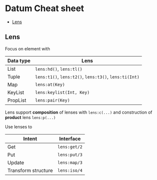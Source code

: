 # Datum Cheat sheet

* [Lens](#lens)


## Lens

Focus on element with

Data type | Lens
--- | ---
List | `lens:hd()`, `lens:tl()`
Tuple | `lens:t1()`, `lens:t2()`, `lens:t3()`, `lens:ti(Int)`
Map | `lens:at(Key)`
KeyList | `lens:keylist(Int, Key)`
PropList | `lens:pair(Key)`

Lens support **composition** of lenses with `lens:c(...)` and construction of **product** lens  `lens:p(...)`


Use lenses to

Intent | Interface
--- | ---
Get | `lens:get/2`
Put | `lens:put/3`
Update | `lens:map/3`
Transform structure | `lens:iso/4`



